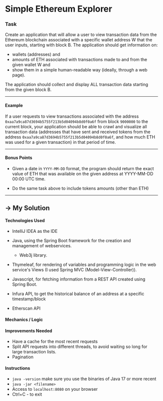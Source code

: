 # Simple Ethereum Explorer

### Task

Create an application that will allow a user to view transaction data from the Ethereum blockchain associated with a specific wallet address W that the user inputs, starting with block B. The application should get information on:

- wallets (addresses) and
- amounts of ETH associated with transactions made to and from the given wallet W and
- show them in a simple human-readable way (ideally, through a web page).

The application should collect and display ALL transaction data starting from the given block B.

---

#### Example

If a user requests to view transactions associated with the address `0xaa7a9ca87d3694b5755f213b5d04094b8d0f0a6f` from block `9000000` to the current block, your application should be able to crawl and visualize all transaction data (addresses that have sent and received tokens from the address `0xaa7a9ca87d3694b5755f213b5d04094b8d0f0a6f`, and how much ETH was used for a given transaction) in that period of time.

---

#### Bonus Points

- Given a date in `YYYY-MM-DD` format, the program should return the exact value of ETH that was available on the given address at YYYY-MM-DD 00:00 UTC time.

- Do the same task above to include tokens amounts (other than ETH)

---

## -> My Solution
#### Technologies Used
- IntelliJ IDEA as the IDE
- Java, using the Spring Boot framework for the creation and management of webservices.
  - Web3j library. 
- Thymeleaf, for rendering of variables and programming logic in the web service's Views (I used Spring MVC (Model-View-Controller)).
- Javascript, for fetching information from a REST API created using Spring Boot.

- Infura API, to get the historical balance of an address at a specific timestamp/block
- Etherscan API

#### Mechanics / Logic


#### Improvements Needed
- Have a cache for the most recent requests
- Split API requests into different threads, to avoid waiting so long for large transaction lists.
- Pagination


#### Instructions
- `java -version` make sure you use the binaries of Java 17 or more recent
- `java -jar <filename>`
- Access to `localhost:8080` on your browser
- Ctrl+C - to exit